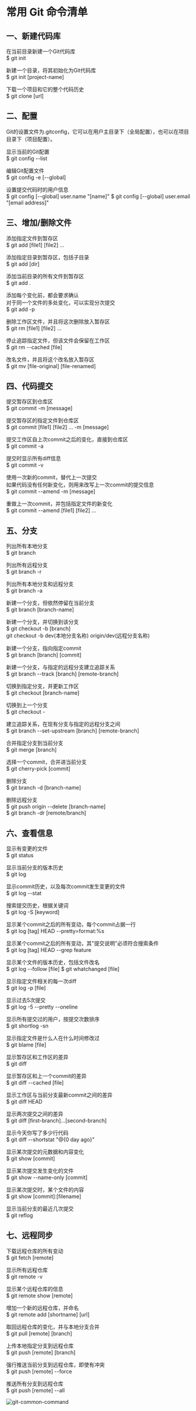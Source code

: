 # 常用 Git 命令清单 
## 一、新建代码库

在当前目录新建一个Git代码库  
$ git init

新建一个目录，将其初始化为Git代码库  
$ git init [project-name]

下载一个项目和它的整个代码历史  
$ git clone [url]

## 二、配置
Git的设置文件为.gitconfig，它可以在用户主目录下（全局配置），也可以在项目目录下（项目配置）。

显示当前的Git配置  
$ git config --list

编辑Git配置文件  
$ git config -e [--global]

设置提交代码时的用户信息  
$ git config [--global] user.name "[name]"
$ git config [--global] user.email "[email address]"

## 三、增加/删除文件

添加指定文件到暂存区  
$ git add [file1] [file2] ...

添加指定目录到暂存区，包括子目录  
$ git add [dir]

添加当前目录的所有文件到暂存区  
$ git add .

添加每个变化前，都会要求确认  
对于同一个文件的多处变化，可以实现分次提交  
$ git add -p

删除工作区文件，并且将这次删除放入暂存区  
$ git rm [file1] [file2] ...

停止追踪指定文件，但该文件会保留在工作区  
$ git rm --cached [file]

改名文件，并且将这个改名放入暂存区  
$ git mv [file-original] [file-renamed]

## 四、代码提交

提交暂存区到仓库区  
$ git commit -m [message]

提交暂存区的指定文件到仓库区  
$ git commit [file1] [file2] ... -m [message]

提交工作区自上次commit之后的变化，直接到仓库区  
$ git commit -a

提交时显示所有diff信息  
$ git commit -v

使用一次新的commit，替代上一次提交  
如果代码没有任何新变化，则用来改写上一次commit的提交信息  
$ git commit --amend -m [message]

重做上一次commit，并包括指定文件的新变化  
$ git commit --amend [file1] [file2] ...

## 五、分支

列出所有本地分支  
$ git branch

列出所有远程分支  
$ git branch -r

列出所有本地分支和远程分支  
$ git branch -a

新建一个分支，但依然停留在当前分支  
$ git branch [branch-name]

新建一个分支，并切换到该分支  
$ git checkout -b [branch]  
git checkout -b dev(本地分支名称) origin/dev(远程分支名称)

新建一个分支，指向指定commit  
$ git branch [branch] [commit]

新建一个分支，与指定的远程分支建立追踪关系  
$ git branch --track [branch] [remote-branch]

切换到指定分支，并更新工作区  
$ git checkout [branch-name]

切换到上一个分支  
$ git checkout -

建立追踪关系，在现有分支与指定的远程分支之间  
$ git branch --set-upstream [branch] [remote-branch]

合并指定分支到当前分支  
$ git merge [branch]

选择一个commit，合并进当前分支  
$ git cherry-pick [commit]

删除分支  
$ git branch -d [branch-name]

删除远程分支  
$ git push origin --delete [branch-name]  
$ git branch -dr [remote/branch]

## 六、查看信息

显示有变更的文件  
$ git status

显示当前分支的版本历史  
$ git log

显示commit历史，以及每次commit发生变更的文件  
$ git log --stat

搜索提交历史，根据关键词  
$ git log -S [keyword]

显示某个commit之后的所有变动，每个commit占据一行  
$ git log [tag] HEAD --pretty=format:%s

显示某个commit之后的所有变动，其"提交说明"必须符合搜索条件  
$ git log [tag] HEAD --grep feature

显示某个文件的版本历史，包括文件改名  
$ git log --follow [file]
$ git whatchanged [file]

显示指定文件相关的每一次diff  
$ git log -p [file]

显示过去5次提交  
$ git log -5 --pretty --oneline

显示所有提交过的用户，按提交次数排序  
$ git shortlog -sn

显示指定文件是什么人在什么时间修改过  
$ git blame [file]

显示暂存区和工作区的差异  
$ git diff

显示暂存区和上一个commit的差异  
$ git diff --cached [file]

显示工作区与当前分支最新commit之间的差异  
$ git diff HEAD

显示两次提交之间的差异  
$ git diff [first-branch]...[second-branch]

显示今天你写了多少行代码  
$ git diff --shortstat "@{0 day ago}"

显示某次提交的元数据和内容变化  
$ git show [commit]

显示某次提交发生变化的文件  
$ git show --name-only [commit]

显示某次提交时，某个文件的内容  
$ git show [commit]:[filename]

显示当前分支的最近几次提交  
$ git reflog

## 七、远程同步

下载远程仓库的所有变动  
$ git fetch [remote]

显示所有远程仓库  
$ git remote -v

显示某个远程仓库的信息  
$ git remote show [remote]

增加一个新的远程仓库，并命名  
$ git remote add [shortname] [url]

取回远程仓库的变化，并与本地分支合并  
$ git pull [remote] [branch]

上传本地指定分支到远程仓库  
$ git push [remote] [branch]

强行推送当前分支到远程仓库，即使有冲突  
$ git push [remote] --force

推送所有分支到远程仓库  
$ git push [remote] --all

![git-common-command](git-common-command.png)
